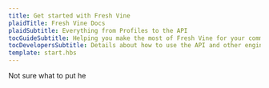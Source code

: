 ```yaml
---
title: Get started with Fresh Vine
plaidTitle: Fresh Vine Docs
plaidSubtitle: Everything from Profiles to the API
tocGuideSubtitle: Helping you make the most of Fresh Vine for your communtiy. Overviews, instructions, how tos and more.
tocDevelopersSubtitle: Details about how to use the API and other engineerish things are found here.
template: start.hbs
---
```


Not sure what to put he


